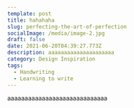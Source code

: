 ```yaml
---
template: post
title: hahahaha
slug: perfecting-the-art-of-perfection
socialImage: /media/image-2.jpg
draft: false
date: 2021-06-20T04:39:27.773Z
description: aaaaaaaaaaaaaaaaaaaaa
category: Design Inspiration
tags:
  - Handwriting
  - Learning to write
---
```

aaaaaaaaaaaaaaaaaaaaaaaaaaaaa